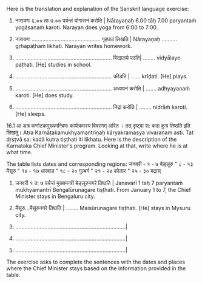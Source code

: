 Here is the translation and explanation of the Sanskrit language exercise:

1. नारायणः ६.०० ताः ७.०० पर्यन्तं योगासनं करोति |
Nārayaṇaḥ 6.00 tāḥ 7.00 paryantaṁ yogāsanaṁ karoti.
Narayan does yoga from 6:00 to 7:00.

2. नारायणः ............................................. गृहपाठं लिखति |
Nārayaṇaḥ .......... gṛhapāṭhaṁ likhati.
Narayan writes homework.

3.  ............................................................... विद्यालये पठति|
........ vidyālaye paṭhati.
[He] studies in school.

4.  ............................................................... क्रीडति |
...... krīḍati.
[He] plays.

5.  ............................................................... अध्ययनं करोति |
....... adhyayanaṁ karoti.
[He] does study. 

6.  ............................................................... निद्रां करोति |
........ nidrāṁ karoti.
[He] sleeps.

16.1 आ
अत्र कर्णाटकमुख्यमन्त्रिणः कार्यक्रमस्य विवरणम् अस्ति । तत् दृष्ट्वा स: कदा कुत्र तिष्ठति इति लिखतु।
Atra Karṇāṭakamukhyamantriṇaḥ kāryakramasya vivaraṇam asti. Tat dṛṣṭvā sa: kadā kutra tiṣṭhati iti likhatu.
Here is the description of the Karnataka Chief Minister's program. Looking at that, write where he is at what time.

The table lists dates and corresponding regions:
जनवरी   - १  - ७    बेङ्लूरु
"     ८  - १३   मैसूरु
"    १४ - १७   धारवाड
"    १८ - २०   गुल्बर्ग
"    २१ - २४   कोलार
"    २५ - ३०   मद्रास्

1. जनवरी १ त: ७ पर्यन्तं मुख्यमन्त्री बेङ्लूरुनगरे तिष्ठति |
Janavarī 1 taḥ 7 paryantaṁ mukhyamantrī Beṅgalūrunagare tiṣṭhati.
From January 1 to 7, the Chief Minister stays in Bengaluru city.

2. मैसूरु...मैसूरुनगरे तिष्ठति | 
........ Maisūrunagare tiṣṭhati.
[He] stays in Mysuru city.

3.  ........................................................................|
4.  ........................................................................|
6.  ........................................................................|

The exercise asks to complete the sentences with the dates and places where the Chief Minister stays based on the information provided in the table.